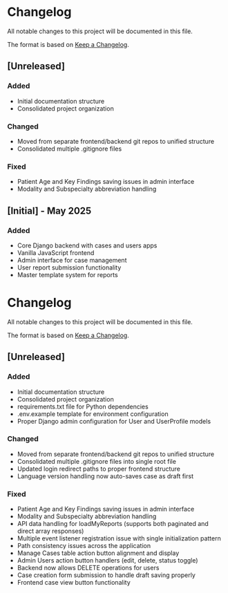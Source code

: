 # Changelog

All notable changes to this project will be documented in this file.

The format is based on [Keep a Changelog](https://keepachangelog.com/en/1.0.0/).

## [Unreleased]

### Added
- Initial documentation structure
- Consolidated project organization

### Changed
- Moved from separate frontend/backend git repos to unified structure
- Consolidated multiple .gitignore files

### Fixed
- Patient Age and Key Findings saving issues in admin interface
- Modality and Subspecialty abbreviation handling

## [Initial] - May 2025

### Added
- Core Django backend with cases and users apps
- Vanilla JavaScript frontend
- Admin interface for case management
- User report submission functionality
- Master template system for reports



# Changelog

All notable changes to this project will be documented in this file.

The format is based on [Keep a Changelog](https://keepachangelog.com/en/1.0.0/).

## [Unreleased]

### Added
- Initial documentation structure
- Consolidated project organization
- requirements.txt file for Python dependencies
- .env.example template for environment configuration
- Proper Django admin configuration for User and UserProfile models

### Changed
- Moved from separate frontend/backend git repos to unified structure
- Consolidated multiple .gitignore files into single root file
- Updated login redirect paths to proper frontend structure
- Language version handling now auto-saves case as draft first

### Fixed
- Patient Age and Key Findings saving issues in admin interface
- Modality and Subspecialty abbreviation handling
- API data handling for loadMyReports (supports both paginated and direct array responses)
- Multiple event listener registration issue with single initialization pattern
- Path consistency issues across the application
- Manage Cases table action button alignment and display
- Admin Users action button handlers (edit, delete, status toggle)
- Backend now allows DELETE operations for users
- Case creation form submission to handle draft saving properly
- Frontend case view button functionality